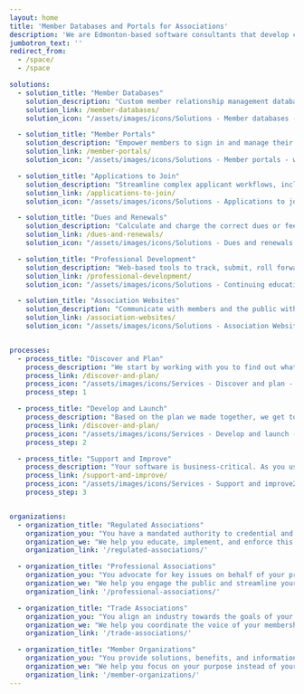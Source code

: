 ```yaml
---
layout: home
title: 'Member Databases and Portals for Associations'
description: 'We are Edmonton-based software consultants that develop cloud-based software that fits the rules, bylaws, and regulatory requirements of associations.'
jumbotron_text: ''
redirect_from:
  - /space/
  - /space

solutions:
  - solution_title: "Member Databases"
    solution_description: "Custom member relationship management databases to track anything, including: demographics, activity or history, applications, discipline, and continuing education."
    solution_link: /member-databases/
    solution_icon: "/assets/images/icons/Solutions - Member databases - database.svg"

  - solution_title: "Member Portals"
    solution_description: "Empower members to sign in and manage their information, submit payments, request changes to their status, and download secure files."
    solution_link: /member-portals/
    solution_icon: "/assets/images/icons/Solutions - Member portals - website.svg"

  - solution_title: "Applications to Join"
    solution_description: "Streamline complex applicant workflows, including: submissions, references, payments, committee reviews, revisions, and approvals."
    solution_link: /applications-to-join/
    solution_icon: "/assets/images/icons/Solutions - Applications to join or reclassify - user-add.svg"

  - solution_title: "Dues and Renewals"
    solution_description: "Calculate and charge the correct dues or fees, including for complex statuses and changes. Full financial reporting."
    solution_link: /dues-and-renewals/
    solution_icon: "/assets/images/icons/Solutions - Dues and renewals - sand-clock.svg"

  - solution_title: "Professional Development"
    solution_description: "Web-based tools to track, submit, roll forward, and audit all required annual continuing education."
    solution_link: /professional-development/
    solution_icon: "/assets/images/icons/Solutions - Continuing education - readme.svg"

  - solution_title: "Association Websites"
    solution_description: "Communicate with members and the public with a professional, easy-to-update website."
    solution_link: /association-websites/
    solution_icon: "/assets/images/icons/Solutions - Association Websites - screen.svg"


processes:
  - process_title: "Discover and Plan"
    process_description: "We start by working with you to find out what’s frustrating you, clarify your goals, and understand your unique requirements. Your expertise in your association’s needs, combined with ours in association software development means we will make a plan to build exactly what your organization needs."
    process_link: /discover-and-plan/
    process_icon: "/assets/images/icons/Services - Discover and plan - template.svg"
    process_step: 1

  - process_title: "Develop and Launch"
    process_description: "Based on the plan we made together, we get to work. Our regular update meetings keep you informed of our progress and the project moving smoothly. Clear feedback loops mean there is no guesswork and no surprises. Then we launch!"
    process_link: /discover-and-plan/
    process_icon: "/assets/images/icons/Services - Develop and launch - code-slash.svg"
    process_step: 2

  - process_title: "Support and Improve"
    process_description: "Your software is business-critical. As you use the new software within your organization and with your members, new ideas for improvements, new use cases, and new processes will come up. We work together long after the first launch to continually improve your software and keep it well-maintained."
    process_link: /support-and-improve/
    process_icon: "/assets/images/icons/Services - Support and improve2 - infinity.svg"
    process_step: 3


organizations:
  - organization_title: "Regulated Associations"
    organization_you: "You have a mandated authority to credential and audit your profession or industry."
    organization_we: "We help you educate, implement, and enforce this responsibility."
    organization_link: '/regulated-associations/'

  - organization_title: "Professional Associations"
    organization_you: "You advocate for key issues on behalf of your profession."
    organization_we: "We help you engage the public and streamline your membership processes."
    organization_link: '/professional-associations/'

  - organization_title: "Trade Associations"
    organization_you: "You align an industry towards the goals of your membership."
    organization_we: "We help you coordinate the voice of your membership."
    organization_link: '/trade-associations/'

  - organization_title: "Member Organizations"
    organization_you: "You provide solutions, benefits, and information to benefit your members."
    organization_we: "We help you focus on your purpose instead of your administration."
    organization_link: '/member-organizations/'
---
```

